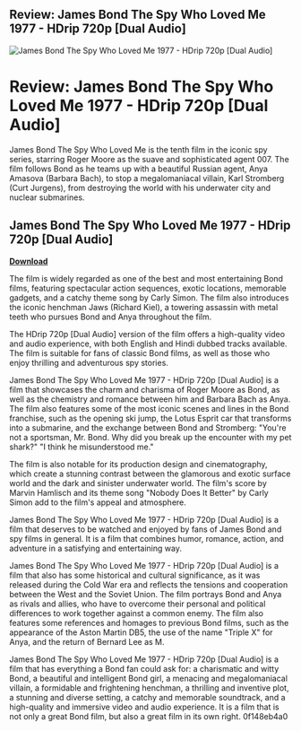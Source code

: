 ## Review: James Bond The Spy Who Loved Me 1977 - HDrip 720p [Dual Audio]

 
![James Bond The Spy Who Loved Me 1977 - HDrip 720p \[Dual Audio\]](https://movies4u.yachts/wp-content/uploads/2020/02/Fury.jpg)

 
# Review: James Bond The Spy Who Loved Me 1977 - HDrip 720p [Dual Audio]
 
James Bond The Spy Who Loved Me is the tenth film in the iconic spy series, starring Roger Moore as the suave and sophisticated agent 007. The film follows Bond as he teams up with a beautiful Russian agent, Anya Amasova (Barbara Bach), to stop a megalomaniacal villain, Karl Stromberg (Curt Jurgens), from destroying the world with his underwater city and nuclear submarines.
 
## James Bond The Spy Who Loved Me 1977 - HDrip 720p [Dual Audio]


[**Download**](https://www.google.com/url?q=https%3A%2F%2Fbltlly.com%2F2tL0Qq&sa=D&sntz=1&usg=AOvVaw2JDaI0BHBy5-nNxYyRJDE2)

 
The film is widely regarded as one of the best and most entertaining Bond films, featuring spectacular action sequences, exotic locations, memorable gadgets, and a catchy theme song by Carly Simon. The film also introduces the iconic henchman Jaws (Richard Kiel), a towering assassin with metal teeth who pursues Bond and Anya throughout the film.
 
The HDrip 720p [Dual Audio] version of the film offers a high-quality video and audio experience, with both English and Hindi dubbed tracks available. The film is suitable for fans of classic Bond films, as well as those who enjoy thrilling and adventurous spy stories.
  
James Bond The Spy Who Loved Me 1977 - HDrip 720p [Dual Audio] is a film that showcases the charm and charisma of Roger Moore as Bond, as well as the chemistry and romance between him and Barbara Bach as Anya. The film also features some of the most iconic scenes and lines in the Bond franchise, such as the opening ski jump, the Lotus Esprit car that transforms into a submarine, and the exchange between Bond and Stromberg: "You're not a sportsman, Mr. Bond. Why did you break up the encounter with my pet shark?" "I think he misunderstood me."
 
The film is also notable for its production design and cinematography, which create a stunning contrast between the glamorous and exotic surface world and the dark and sinister underwater world. The film's score by Marvin Hamlisch and its theme song "Nobody Does It Better" by Carly Simon add to the film's appeal and atmosphere.
 
James Bond The Spy Who Loved Me 1977 - HDrip 720p [Dual Audio] is a film that deserves to be watched and enjoyed by fans of James Bond and spy films in general. It is a film that combines humor, romance, action, and adventure in a satisfying and entertaining way.
  
James Bond The Spy Who Loved Me 1977 - HDrip 720p [Dual Audio] is a film that also has some historical and cultural significance, as it was released during the Cold War era and reflects the tensions and cooperation between the West and the Soviet Union. The film portrays Bond and Anya as rivals and allies, who have to overcome their personal and political differences to work together against a common enemy. The film also features some references and homages to previous Bond films, such as the appearance of the Aston Martin DB5, the use of the name "Triple X" for Anya, and the return of Bernard Lee as M.
 
James Bond The Spy Who Loved Me 1977 - HDrip 720p [Dual Audio] is a film that has everything a Bond fan could ask for: a charismatic and witty Bond, a beautiful and intelligent Bond girl, a menacing and megalomaniacal villain, a formidable and frightening henchman, a thrilling and inventive plot, a stunning and diverse setting, a catchy and memorable soundtrack, and a high-quality and immersive video and audio experience. It is a film that is not only a great Bond film, but also a great film in its own right.
 0f148eb4a0
